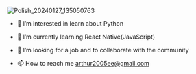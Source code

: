 ![Polish_20240127_135050763](https://github.com/Arthur-byte-code/Arthur-byte-code/assets/152222113/485c546c-85f8-4ab3-86d9-1ac00a69d742)





- 👀 I’m interested in learn about Python 

  
- 🌱 I’m currently learning React Native(JavaScript)

  
- 💞️ I’m looking for a job and to collaborate with the community


  
- 📫 How to reach me arthur2005ee@gmail.com



<!---
Arthur-byte-code/Arthur-byte-code is a ✨ special ✨ repository because its `README.md` (this file) appears on your GitHub profile.
You can click the Preview link to take a look at your changes.
--->
